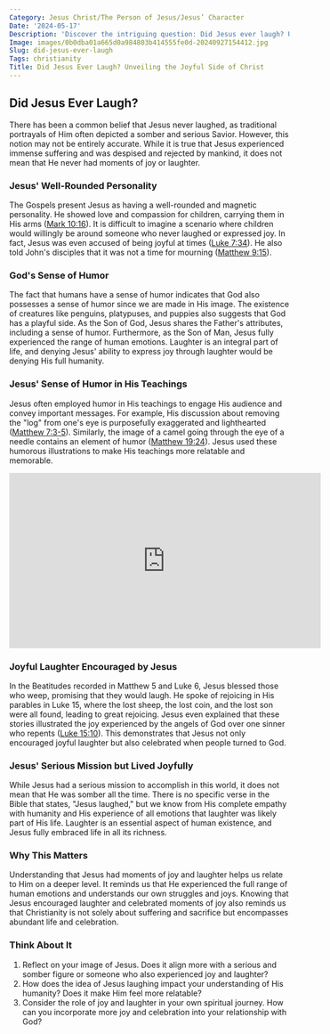 ```yaml
---
Category: Jesus Christ/The Person of Jesus/Jesus’ Character
Date: '2024-05-17'
Description: 'Discover the intriguing question: Did Jesus ever laugh? Uncover insights into the emotional expressions of Jesus in this thought-provoking article.'
Image: images/0b0dba01a665d0a984803b414555fe0d-20240927154412.jpg
Slug: did-jesus-ever-laugh
Tags: christianity
Title: Did Jesus Ever Laugh? Unveiling the Joyful Side of Christ
---
```


## Did Jesus Ever Laugh?

There has been a common belief that Jesus never laughed, as traditional portrayals of Him often depicted a somber and serious Savior. However, this notion may not be entirely accurate. While it is true that Jesus experienced immense suffering and was despised and rejected by mankind, it does not mean that He never had moments of joy or laughter.

### Jesus' Well-Rounded Personality

The Gospels present Jesus as having a well-rounded and magnetic personality. He showed love and compassion for children, carrying them in His arms ([Mark 10:16](https://www.bibleref.com/Mark/10/Mark-10-16.html)). It is difficult to imagine a scenario where children would willingly be around someone who never laughed or expressed joy. In fact, Jesus was even accused of being joyful at times ([Luke 7:34](https://www.bibleref.com/Luke/7/Luke-7-34.html)). He also told John's disciples that it was not a time for mourning ([Matthew 9:15](https://www.bibleref.com/Matthew/9/Matthew-9-15.html)).

### God's Sense of Humor

The fact that humans have a sense of humor indicates that God also possesses a sense of humor since we are made in His image. The existence of creatures like penguins, platypuses, and puppies also suggests that God has a playful side. As the Son of God, Jesus shares the Father's attributes, including a sense of humor. Furthermore, as the Son of Man, Jesus fully experienced the range of human emotions. Laughter is an integral part of life, and denying Jesus' ability to express joy through laughter would be denying His full humanity.

### Jesus' Sense of Humor in His Teachings

Jesus often employed humor in His teachings to engage His audience and convey important messages. For example, His discussion about removing the "log" from one's eye is purposefully exaggerated and lighthearted ([Matthew 7:3-5](https://www.bibleref.com/Matthew/7/Matthew-7-3.html)). Similarly, the image of a camel going through the eye of a needle contains an element of humor ([Matthew 19:24](https://www.bibleref.com/Matthew/19/Matthew-19-24.html)). Jesus used these humorous illustrations to make His teachings more relatable and memorable.


<iframe width="560" height="315" src="https://www.youtube.com/embed/om8xOyJ8VMM" frameborder="0" allow="autoplay; encrypted-media" allowfullscreen></iframe>


### Joyful Laughter Encouraged by Jesus

In the Beatitudes recorded in Matthew 5 and Luke 6, Jesus blessed those who weep, promising that they would laugh. He spoke of rejoicing in His parables in Luke 15, where the lost sheep, the lost coin, and the lost son were all found, leading to great rejoicing. Jesus even explained that these stories illustrated the joy experienced by the angels of God over one sinner who repents ([Luke 15:10](https://www.bibleref.com/Luke/15/Luke-15-10.html)). This demonstrates that Jesus not only encouraged joyful laughter but also celebrated when people turned to God.

### Jesus' Serious Mission but Lived Joyfully

While Jesus had a serious mission to accomplish in this world, it does not mean that He was somber all the time. There is no specific verse in the Bible that states, "Jesus laughed," but we know from His complete empathy with humanity and His experience of all emotions that laughter was likely part of His life. Laughter is an essential aspect of human existence, and Jesus fully embraced life in all its richness.

### Why This Matters

Understanding that Jesus had moments of joy and laughter helps us relate to Him on a deeper level. It reminds us that He experienced the full range of human emotions and understands our own struggles and joys. Knowing that Jesus encouraged laughter and celebrated moments of joy also reminds us that Christianity is not solely about suffering and sacrifice but encompasses abundant life and celebration.

### Think About It

1. Reflect on your image of Jesus. Does it align more with a serious and somber figure or someone who also experienced joy and laughter?
2. How does the idea of Jesus laughing impact your understanding of His humanity? Does it make Him feel more relatable?
3. Consider the role of joy and laughter in your own spiritual journey. How can you incorporate more joy and celebration into your relationship with God?